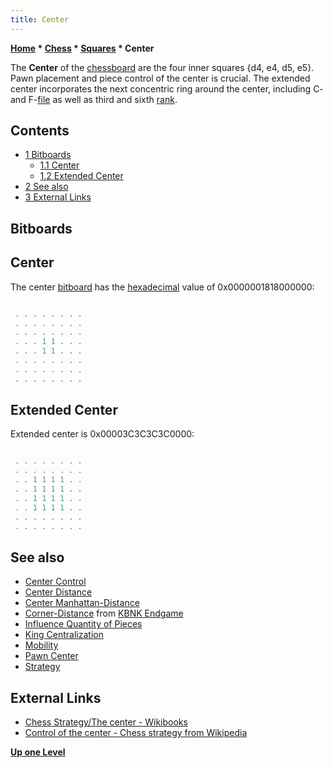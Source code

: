 ```yaml
---
title: Center
---
```

**[Home](Home "Home") * [Chess](Chess "Chess") * [Squares](Squares "Squares") * Center**

The **Center** of the [chessboard](Chessboard "Chessboard") are the four inner squares {d4, e4, d5, e5}. Pawn placement and piece control of the center is crucial. The extended center incorporates the next concentric ring around the center, including C- and F-[file](Files "Files") as well as third and sixth [rank](Ranks "Ranks").

## Contents

- [1 Bitboards](#bitboards)
  - [1.1 Center](#center)
  - [1.2 Extended Center](#extended-center)
- [2 See also](#see-also)
- [3 External Links](#external-links)

## Bitboards

## Center

The center [bitboard](Bitboards "Bitboards") has the [hexadecimal](https://en.wikipedia.org/wiki/Hexadecimal) value of 0x0000001818000000:

```C++

 . . . . . . . .
 . . . . . . . .
 . . . . . . . .
 . . . 1 1 . . .
 . . . 1 1 . . .
 . . . . . . . .
 . . . . . . . .
 . . . . . . . .

```

## Extended Center

Extended center is 0x00003C3C3C3C0000:

```C++

 . . . . . . . .
 . . . . . . . .
 . . 1 1 1 1 . .
 . . 1 1 1 1 . .
 . . 1 1 1 1 . .
 . . 1 1 1 1 . .
 . . . . . . . .
 . . . . . . . .

```

## See also

- [Center Control](Center_Control "Center Control")
- [Center Distance](Center_Distance "Center Distance")
- [Center Manhattan-Distance](Center_Manhattan-Distance "Center Manhattan-Distance")
- [Corner-Distance](KBNK_Endgame#CornerDistance "KBNK Endgame") from [KBNK Endgame](KBNK_Endgame "KBNK Endgame")
- [Influence Quantity of Pieces](Influence_Quantity_of_Pieces "Influence Quantity of Pieces")
- [King Centralization](King_Centralization "King Centralization")
- [Mobility](Mobility "Mobility")
- [Pawn Center](Pawn_Center "Pawn Center")
- [Strategy](Strategy "Strategy")

## External Links

- [Chess Strategy/The center - Wikibooks](https://en.wikibooks.org/wiki/Chess_Strategy/The_center)
- [Control of the center - Chess strategy from Wikipedia](https://en.wikipedia.org/wiki/Chess_strategy#Control_of_the_center)

**[Up one Level](Squares "Squares")**

